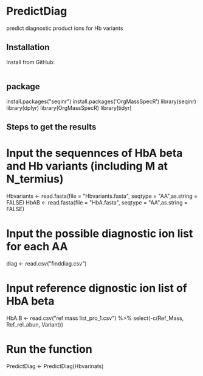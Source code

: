 PredictDiag
================
predict diagnostic product ions for Hb variants
## Installation

Install from GitHub:

``` r

```
## package

install.packages("seqinr") 
install.packages('OrgMassSpecR') 
library(seqinr) 
library(dplyr) 
library(OrgMassSpecR) 
library(tidyr)

## Steps to get the results
# Input the sequennces of HbA beta and Hb variants (including M at N_termius)
Hbvariants <- read.fasta(file = "Hbvariants.fasta", seqtype = "AA",as.string = FALSE) HbAB <- read.fasta(file = "HbA.fasta", seqtype = "AA",as.string = FALSE)

# Input the possible diagnostic ion list for each AA
diag <- read.csv("finddiag.csv")

# Input reference dignostic ion list of HbA beta
HbA.B <- read.csv("ref mass list_pro_1.csv") %>% select(-c(Ref_Mass, Ref_rel_abun, Variant))

# Run the function
PredictDiag <- PredictDiag(Hbvarinats)
